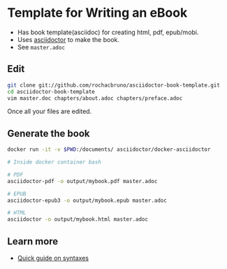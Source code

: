 # Template for Writing an eBook

- Has book template(asciidoc) for creating html, pdf, epub/mobi.
- Uses [asciidoctor](http://asciidoctor.org) to make the book.
- See `master.adoc`


## Edit


```bash
git clone git://github.com/rochacbruno/asciidoctor-book-template.git
cd asciidoctor-book-template
vim master.doc chapters/about.adoc chapters/preface.adoc
```

Once all your files are edited.


## Generate the book

```bash
docker run -it -v $PWD:/documents/ asciidoctor/docker-asciidoctor

# Inside docker container bash

# PDF
asciidoctor-pdf -o output/mybook.pdf master.adoc

# EPUB
asciidoctor-epub3 -o output/mybook.epub master.adoc

# HTML
asciidoctor -o output/mybook.html master.adoc
```

## Learn more

- [Quick guide on syntaxes](http://asciidoctor.org/docs/asciidoc-syntax-quick-reference/)
